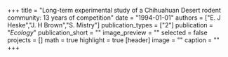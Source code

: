 +++
title = "Long-term experimental study of a Chihuahuan Desert rodent community: 13 years of competition"
date = "1994-01-01"
authors = ["E. J Heske","J. H Brown","S. Mistry"]
publication_types = ["2"]
publication = "_Ecology_"
publication_short = ""
image_preview = ""
selected = false
projects = []
math = true
highlight = true
[header]
image = ""
caption = ""
+++

